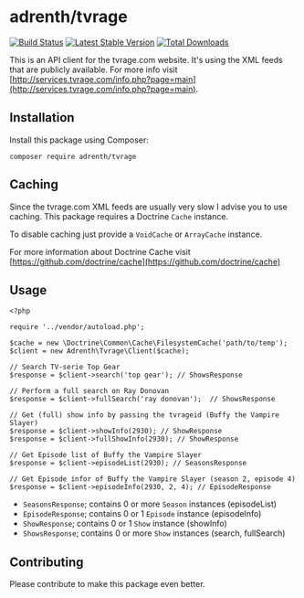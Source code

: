 # adrenth/tvrage

[![Build Status](https://secure.travis-ci.org/adrenth/tvrage.png?branch=master)](http://travis-ci.org/adrenth/tvrage) [![Latest Stable Version](https://poser.pugx.org/adrenth/tvrage/v/stable.png)](https://packagist.org/packages/adrenth/tvrage) [![Total Downloads](https://poser.pugx.org/adrenth/tvrage/downloads.png)](https://packagist.org/packages/adrenth/tvrage)

This is an API client for the tvrage.com website. It's using the XML feeds that are publicly available. For more info visit [http://services.tvrage.com/info.php?page=main](http://services.tvrage.com/info.php?page=main).

## Installation

Install this package using Composer:

	composer require adrenth/tvrage

## Caching

Since the tvrage.com XML feeds are usually very slow I advise you to use caching. This package requires a Doctrine `Cache` instance. 

To disable caching just provide a `VoidCache` or `ArrayCache` instance.

For more information about Doctrine Cache visit [https://github.com/doctrine/cache](https://github.com/doctrine/cache)

## Usage

```
<?php

require '../vendor/autoload.php';

$cache = new \Doctrine\Common\Cache\FilesystemCache('path/to/temp');
$client = new Adrenth\Tvrage\Client($cache);

// Search TV-serie Top Gear
$response = $client->search('top gear'); // ShowsResponse

// Perform a full search on Ray Donovan
$response = $client->fullSearch('ray donovan');  // ShowsResponse

// Get (full) show info by passing the tvrageid (Buffy the Vampire Slayer)
$response = $client->showInfo(2930); // ShowResponse
$response = $client->fullShowInfo(2930); // ShowResponse

// Get Episode list of Buffy the Vampire Slayer
$response = $client->episodeList(2930); // SeasonsResponse

// Get Episode infor of Buffy the Vampire Slayer (season 2, episode 4)
$response = $client->episodeInfo(2930, 2, 4); // EpisodeResponse

```

* `SeasonsResponse`; contains 0 or more `Season` instances (episodeList)
* `EpisodeResponse`; contains 0 or 1 `Episode` instance (episodeInfo)
* `ShowResponse`; contains 0 or 1 `Show` instance (showInfo)
* `ShowsResponse`; contains 0 or more `Show` instances (search, fullSearch)

## Contributing

Please contribute to make this package even better.

